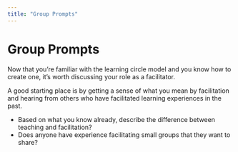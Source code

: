 ```yaml
---
title: "Group Prompts"
---
```

# Group Prompts

Now that you’re familiar with the learning circle model and you know how to create one, it’s worth discussing your role as a facilitator. 

A good starting place is by getting a sense of what you mean by facilitation and hearing from others who have facilitated learning experiences in the past.
- Based on what you know already, describe the difference between teaching and facilitation? 
- Does anyone have experience facilitating small groups that they want to share? 

